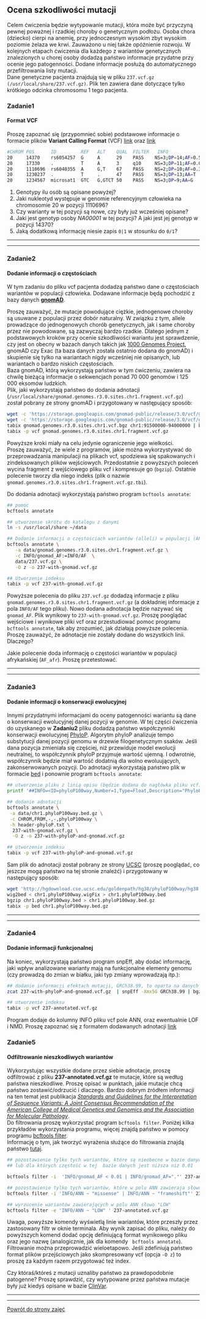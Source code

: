 ## Ocena szkodliwości mutacji

Celem ćwiczenia będzie wytypowanie mutacji, która może być przyczyną pewnej poważnej i rzadkiej choroby o
 genetycznym podłożu. Osoba chora (dziecko) cierpi na anemię, przy jednoczesnym wysokim zbyt wysokim poziomie żelaza we krwi.
Zauważono u niej także opóźnienie rozwoju.
W kolejnych etapach ćwiczenia dla każdego z wariantów genetycznych znalezionych u chorej osoby 
dodadzą państwo informacje przydatne przy ocenie jego patogenności. Dodane informacje posłużą do automatycznego 
przefiltrowania listy mutacji.   
Dane genetyczne pacjenta znajdują się w pliku `237.vcf.gz (/usr/local/share/237.vcf.gz)`. Plik ten zawiera
 dane dotyczące tylko krótkiego odcinka chromosomu 1 tego pacjenta.  

### Zadanie1 
#### Format VCF 
Proszę zapoznać się (przypomnieć sobie) podstawowe informacje o formacie plików
 **Variant Calling Format** (VCF) [link](https://en.wikipedia.org/wiki/Variant_Call_Format) oraz [link](https://gatk.broadinstitute.org/hc/en-us/articles/360035531692-VCF-Variant-Call-Format)  
```bash
#CHROM POS      ID         REF   ALT    QUAL  FILTER   INFO                             FORMAT       NA00001         NA00002         
20     14370    rs6054257  G     A      29    PASS    NS=3;DP=14;AF=0.5;DB;H2           GT:GQ:DP:HQ  0|0:48:1:51,51  1|0:48:8:51,51  
20     17330    .          T     A      3     q10     NS=3;DP=11;AF=0.017               GT:GQ:DP:HQ  0|0:49:3:58,50  0|1:3:5:65,3    
20     1110696  rs6040355  A     G,T    67    PASS    NS=2;DP=10;AF=0.333,0.667;AA=T;DB GT:GQ:DP:HQ  1|2:21:6:23,27  2|1:2:0:18,2    
20     1230237  .          T     .      47    PASS    NS=3;DP=13;AA=T                   GT:GQ:DP:HQ  0|0:54:7:56,60  0|0:48:4:51,51  
20     1234567  microsat1  GTC   G,GTCT 50    PASS    NS=3;DP=9;AA=G                    GT:GQ:DP     0/1:35:4        0/2:17:2        
```
1. Genotypy ilu osób są opisane powyżej?  
2. Jaki nukleotyd występuje w genomie referencyjnym człowieka na chromosomie 20 w pozycji 1110696? 
3. Czy warianty w tej pozycji są nowe, czy były już wcześniej opisane?  
4. Jaki jest genotyp osoby *NA00001* w tej pozycji? A jaki jest jej genotyp w pozycji 14370?  
5. Jaką dodatkową informację niesie zapis `0|1` w stosunku do `0/1`?

***
***
### Zadanie2 
#### Dodanie informacji o częstościach
W tym zadaniu do pliku vcf pacjenta dodadzą państwo dane o częstościach wariantów w populacji człowieka.
 Dodawane informacje będą pochodzić z bazy danych [**gnomAD**](https://gnomad.broadinstitute.org/).    
 
 Proszę zauważyć, że mutacje powodujące ciężkie, jednogenowe choroby są usuwane z populacji przez dobór naturalny. W związku z tym, 
 allele prowadzące do jednogenowych chorób genetycznych, jak i same choroby przez nie powodowane, są zazwyczaj bardzo rzadkie. 
 Dlatego jednym z podstawowych kroków przy ocenie szkodliwości wariantu jest sprawdzenie,
czy jest on obecny w bazach danych takich jak [1000 Genomes Project](https://www.internationalgenome.org/),
 gnomAD czy Exac (ta baza danych została ostatnio dodana do gnomAD) i skupienie się tylko 
 na wariantach nigdy wcześniej nie opisanych, lub wariantach o bardzo niskich częstościach.   
 Baza gnomAD, którą wykorzystają państwo w tym ćwiczeniu, zawiera na chwilę bieżącą informacje o sekwencjach ponad 
70 000 genomów i 125 000 eksomów ludzkich.   
 Plik, jaki wykorzystają państwo do dodania adnotacji (`/usr/local/share/gnomad.genomes.r3.0.sites.chr1.fragment.vcf.gz`)
został pobrany ze strony gnomAD i przygotowany w następujący sposób:  
```bash
wget -c 'https://storage.googleapis.com/gnomad-public/release/3.0/vcf/genomes/gnomad.genomes.r3.0.sites.chr1.vcf.bgz'
wget -c 'https://storage.googleapis.com/gnomad-public/release/3.0/vcf/genomes/gnomad.genomes.r3.0.sites.chr1.vcf.bgz.tbi'
tabix gnomad.genomes.r3.0.sites.chr1.vcf.bgz chr1:91500000-94000000 | bgzip > gnomad.genomes.r3.0.sites.chr1.fragment.vcf.gz
tabix -p vcf gnomad.genomes.r3.0.sites.chr1.fragment.vcf.gz
```
Powyższe kroki miały na celu jedynie ograniczenie jego wielkości.   
Proszę zauważyć, że wiele z programów, jakie można wykorzystywać 
do przeprowadzania manipulacji na plikach vcf, spodziewa się spakowanych i zindeksowanych plików wejściowych. Przedostatnie z powyższych 
poleceń wycina fragment z wejściowego pliku vcf i kompresuje go (`bgzip`). Ostatnie polecenie tworzy dla niego indeks 
(plik o nazwie `gnomad.genomes.r3.0.sites.chr1.fragment.vcf.gz.tbi`).   

Do dodania adnotacji wykorzystają państwo program `bcftools annotate`:  
 ```bash
## pomoc
bcftools annotate

## utworzenie skrótu do katalogu z danymi
ln -s /usr/local/share ~/data

## Dodanie informacji o częstościach wariantów (alleli) w populacji (AF)
bcftools annotate \
    -a data/gnomad.genomes.r3.0.sites.chr1.fragment.vcf.gz \
    -c INFO/gnomad_AF:=INFO/AF  \
    data/237.vcf.gz \
    -O z -o 237-with-gnomad.vcf.gz

## Utworzenie indeksu
tabix -p vcf 237-with-gnomad.vcf.gz

```
Powyższe polecenia do pliku `237.vcf.gz` dodadzą informacje z pliku `gnomad.genomes.r3.0.sites.chr1.fragment.vcf.gz`
(a dokładniej informacje z pola `INFO/AF` tego pliku). Nowo dodana adnotacja będzie nazywać się `gnomad_AF`. 
Plik wynikowy to `237-with-gnomad.vcf.gz`. Proszę pooglądać wejściowe i wynikowe pliki vcf oraz przestudiować pomoc programu
 `bcftools annotate`, tak aby zrozumieć, jak działają powyższe polecenia. Proszę zauważyć, 
że adnotacje nie zostały dodane do wszystkich linii. Dlaczego?  
   
 Jakie polecenie doda informację o częstości wariantów w populacji afrykańskiej (`AF_afr`). Proszę przetestować.  
 
 ***
 ***
 ### Zadanie3  
 #### Dodanie informacji o konserwacji ewolucyjnej
 Innymi przydatnymi informacjami do oceny patogenności wariantu są dane o konserwacji ewolucyjnej danej pozycji w genomie. 
 W tej części ćwiczenia do uzyskanego w **Zadaniu2** pliku dodadzą państwo współczynniki konserwacji ewolucyjnej 
 [PhyloP](https://www.ncbi.nlm.nih.gov/pmc/articles/PMC2798823/). Algorytm phyloP analizuje 
  tempo substytucji danej pozycji genomu w drzewie filogenetycznym ssaków. Jeśli dana pozycja zmieniała się częściej, niż przewiduje model
  ewolucji neutralnej, to współczynnik phyloP przyjmuje wartość ujemną. I odwrotnie, współczynnik będzie miał wartość dodatnią dla wolno ewoluujących, 
  zakonserwowanych pozycji. Do adnotacji wykorzystają państwo plik w formacie
   [bed](https://genome.ucsc.edu/FAQ/FAQformat.html#format1) i ponownie program `bcftools annotate`:
   ```bash
## utworzenie pliku z linią opisu (będzie dodana do nagłówka pliku vcf):
printf '##INFO=<ID=phyloP100way,Number=1,Type=Float,Description="PhyloP100way conservation score">\n' >  header-phyloP.txt

## dodanie adnotacji
bcftools annotate \
    -a data/chr1.phyloP100way.bed.gz \
    -c CHROM,FROM,-,-,phyloP100way \
    -h header-phyloP.txt \
     237-with-gnomad.vcf.gz \
     -O z -o 237-with-phyloP-and-gnomad.vcf.gz 

## utworzenie indeksu
tabix -p vcf 237-with-phyloP-and-gnomad.vcf.gz
   
```
Sam plik do adnotacji został pobrany ze strony [UCSC](https://genome.ucsc.edu/) (proszę pooglądać,
 co jeszcze mogą państwo na tej stronie znaleźć) i przygotowany w następujący sposób:   
 ```bash
wget 'http://hgdownload.cse.ucsc.edu/goldenpath/hg38/phyloP100way/hg38.100way.phyloP100way/chr1.phyloP100way.wigFix.gz'
wig2bed < chr1.phyloP100way.wigFix > chr1.phyloP100way.bed
bgzip chr1.phyloP100way.bed > chr1.phyloP100way.bed.gz
tabix -p bed chr1.phyloP100way.bed.gz
```

***
***
### Zadanie4 
#### Dodanie informacji funkcjonalnej  
Na koniec, wykorzystają państwo program snpEff, aby dodać informację, jaki wpływ analizowane warianty mają na funkcjonalne elementy 
genomu  (czy prowadzą do zmian w białku, jaki typ zmiany wprowadzają itp.):
```bash
## dodanie informacji efektach mutacji, GRCh38.99, to oparta na danych z Ensembl baza danych wykorzystywana przez program 
zcat 237-with-phyloP-and-gnomad.vcf.gz  | snpEff -Xmx5G GRCh38.99 | bgzip > 237-annotated.vcf.gz

## utworzenie indeksu 
tabix -p vcf 237-annotated.vcf.gz
```
Program dodaje do kolumny INFO pliku vcf pole ANN, oraz ewentualnie LOF i NMD. Proszę zapoznać się z formatem dodawanych adnotacji 
[link](http://snpeff.sourceforge.net/SnpEff_manual.html#input)

### Zadanie5
#### Odfiltrowanie nieszkodliwych wariantów
Wykorzystując wszystkie dodane przez siebie adnotacje, proszę odfiltrować z pliku **237-annotated.vcf.gz** te mutacje, które 
są według państwa nieszkodliwe. Proszę opisać w punktach, jakie mutacje chcą państwo zostawić/odrzucić i dlaczego. Bardzo dobrym 
źródłem informacji na ten temat jest publikacja [*Standards and Guidelines for the Interpretation of Sequence Variants: A Joint Consensus
 Recommendation of the American College of Medical Genetics and Genomics and the Association for Molecular 
 Pathology*](https://www.ncbi.nlm.nih.gov/pmc/articles/PMC4544753/).   
 Do filtrowania proszę wykorzystać program `bcftools filter`.
 Poniżej kilka przykładów wykorzystania programu, więcej znajdą państwo
w pomocy programu [bcftools filter](http://samtools.github.io/bcftools/bcftools.html#filter).  
Informację o tym, jak tworzyć wyrażenia służące do filtrowania znajdą państwo
 [tutaj](http://samtools.github.io/bcftools/bcftools.html#expressions).
```bash
## pozostawienie tylko tych wariantów, które są nieobecne w bazie danych gnomAD
## lub dla których częstość w tej  bazie danych jest niższa niż 0.01

bcftools filter -i  'INFO/gnomad_AF < 0.01 | INFO/gnomad_AF="."' 237-annotated.vcf.gz

## pozostawienie tylko tych wariantów, które w polu ANN zawieraja słowo 'missense' albo albo slowo 'frameshift'
bcftools filter -i 'INFO/ANN ~ "missense" | INFO/ANN ~ "frameshift"' 237-annotated.vcf.gz

## wyrzucenie wariantów zawierających w polu ANN słowo "LOW"
bcftools filter -e 'INFO/ANN ~ "LOW" ' 237-annotated.vcf.gz
``` 
Uwaga, powyższe komendy wyświetlą linie wariantów, które przeszły przez zastosowany filtr w oknie terminala. Aby wynik zapisać
 do pliku, należy do powyższych komend dodać opcję definiującą format wynikowego pliku oraz jego nazwę (analogicznie, jak dla komendy `
 bcftools annotate`). Filtrowanie można przeprowadzić wieloetapowo. Jeśli zdefiniują państwo format plików przejściowych jako 
 skompresowany vcf (opcja `-O z`) to proszę za każdym razem przygotować też index. 

Czy któraś/któreś z mutacji uznaliby państwo za prawdopodobnie patogenne? Proszę sprawdzić, czy wytypowane przez państwa mutacje były już kiedyś
 opisane w bazie [ClinVar](https://www.ncbi.nlm.nih.gov/clinvar/). 
 ***
 ***
 [Powrót do strony zajęć](https://github.com/genomika-2020/genomika/blob/master/README.md) 
